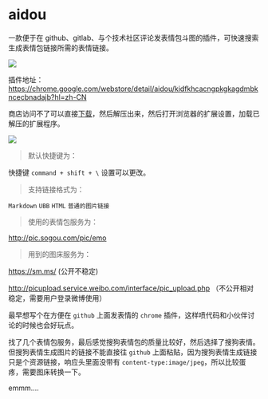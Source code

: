 # aidou

一款便于在 github、gitlab、与个技术社区评论发表情包斗图的插件，可快速搜索生成表情包链接所需的表情链接。

![](https://kinglisky.github.io/aidou/demo.png)


插件地址：https://chrome.google.com/webstore/detail/aidou/kidfkhcacngpkgkagdmbkncecbnadajb?hl=zh-CN

商店访问不了可以直接[下载](https://kinglisky.github.io/aidou/extension.zip)，然后解压出来，然后打开浏览器的扩展设置，加载已解压的扩展程序。

![](https://kinglisky.github.io/aidou/install.png)

> 默认快捷键为：

快捷键 `command + shift + \` 设置可以更改。


> 支持链接格式为：

`Markdown` `UBB` `HTML` `普通的图片链接`


> 使用的表情包服务为：

http://pic.sogou.com/pic/emo


> 用到的图床服务为：

https://sm.ms/ (公开不稳定)

http://picupload.service.weibo.com/interface/pic_upload.php （不公开相对稳定，需要用户登录微博使用）


最早想写个在方便在 `github` 上面发表情的 `chrome` 插件，这样喷代码和小伙伴讨论的时候也会好玩点。

找了几个表情包服务，最后感觉搜狗表情包的质量比较好，然后选择了搜狗表情。但搜狗表情生成图片的链接不能直接往 `github` 上面粘贴，因为搜狗表情生成链接只是个资源链接，响应头里面没带有 `content-type:image/jpeg`，所以比较蛋疼，需要图床转换一下。

emmm....
